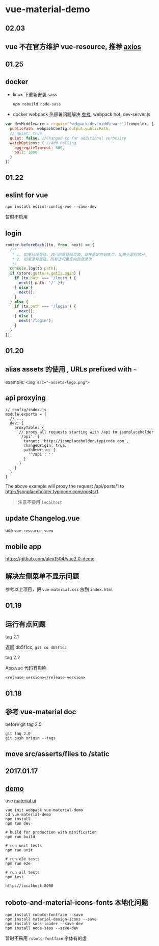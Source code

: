 vue-material-demo
===

02.03
---

## vue 不在官方维护 vue-resource,  推荐 [axios](https://github.com/mzabriskie/axios)

01.25
---

## docker

- linux 下重新安装 sass

  `npm rebuild node-sass`

- docker webpack 热部署问题解决 [参考](http://stackoverflow.com/questions/41471274/vue-js-webpack-template-in-a-docker-container-how-do-i-add-webpack-dev-server), webpack hot, dev-server.js

```javascript
var devMiddleware = require('webpack-dev-middleware')(compiler, {
  publicPath: webpackConfig.output.publicPath,
  // quiet: true
  quiet: false, //Changed to for additional verbosity
  watchOptions: { //Add Polling
    aggregateTimeout: 300,
    poll: 1000
  }
})
```

01.22
---

## eslint for vue

`npm install eslint-config-vue --save-dev`

暂时不启用

## login

```javascript
router.beforeEach((to, from, next) => {
  /**
   * 1. 如果已经登陆，访问的是登陆页面，直接重定向到主页，如果不是则放开
   * 2. 如果没有登陆，所有访问重定向到登录页
   */
  console.log(to.path);
  if (store.getters.getIsLogin) {
    if (to.path === '/login') {
      next({ path: '/' });
    } else {
      next();
    }
  } else {
    if (to.path === '/login') {
      next();
    } else {
      next('/login');
    }
  }
});
```

01.20
---

## alias assets 的使用 , URLs prefixed with `~`

example: `<img src="~assets/logo.png">`


## api proxying

```
// config/index.js
module.exports = {
  // ...
  dev: {
    proxyTable: {
      // proxy all requests starting with /api to jsonplaceholder
      '/api': {
        target: 'http://jsonplaceholder.typicode.com',
        changeOrigin: true,
        pathRewrite: {
          '^/api': ''
        }
      }
    }
  }
}
```

The above example will proxy the request /api/posts/1 to http://jsonplaceholder.typicode.com/posts/1.

> 注意不要用 `localhost`

## update Changelog.vue

use `vue-resource`, `vuex`

## mobile app

https://github.com/alex1504/vue2.0-demo

## 解决左侧菜单不显示问题

参考以上项目，把 `vue-material.css` 放到 `index.html`

01.19
---

## 运行有点问题

tag 2.1

返回 db5f1cc, `git co db5f1cc`

tag 2.2

App.vue 代码有影响

```
<release-version></release-version>
```

01.18
---

## 参考 vue-material doc

before git tag 2.0

```
git tag 2.0
git push origin --tags
```

## move src/asserts/files to /static

2017.01.17
---

## [demo](http://codepen.io/vue-material/pen/WoZpMR)

use [material ui](https://github.com/marcosmoura/vue-material)

```
vue init webpack vue-material-demo
cd vue-material-demo
npm install
npm run dev

# build for production with minification
npm run build

# run unit tests
npm run unit

# run e2e tests
npm run e2e

# run all tests
npm test

```

`http://localhost:8000`

## roboto-and-material-icons-fonts 本地化问题

```
npm install roboto-fontface --save
npm install material-design-icons --save
npm install sass-loader --save-dev
npm install node-sass --save-dev
```

暂时不采用 `roboto-fontface` 字体有的虚
